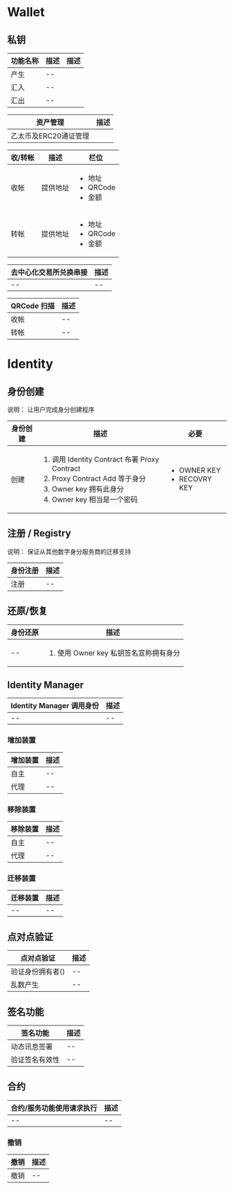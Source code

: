 # Wallet

## 私钥
功能名称  | 描述  | 描述
------------- | ------------- | -------------
产生  | -- | 
汇入  | -- |
汇出  | -- |

资产管理  | 描述
------------- | -------------
乙太币及ERC20通证管理  | 

收/转帐  | 描述 | 栏位
------------- | ------------- | -------------
收帐  | 提供地址 | <ul><li>地址</li><li>QRCode</li><li>金额</li></ul>
转帐  | 提供地址 | <ul><li>地址</li><li>QRCode</li><li>金额</li></ul>

去中心化交易所兑换串接  | 描述
------------- | -------------
--  | --

QRCode 扫描  | 描述
------------- | -------------
收帐  | --
转帐  | --

# Identity

## 身份创建
说明：
让用户完成身分创建程序

身份创建  | 描述  | 必要
------------- | ------------- | -------------
创建  | <ol><li>调用 Identity Contract 布署 Proxy Contract</li><li>Proxy Contract Add 等于身分</li><li>Owner key 拥有此身分</li><li>Owner key 相当是一个密码</li> | <ul><li>OWNER KEY</li><li>RECOVRY KEY</li></ul>

## 注册 / Registry
说明：
保证从其他数字身分服务商的迁移支持

身份注册  | 描述
------------- | -------------
注册  | --


## 还原/恢复
身份还原  | 描述
------------- | -------------
--  | <ol><li>使用 Owner key 私钥签名宣称拥有身分</li></ol>


## Identity Manager

Identity Manager 调用身份  | 描述
------------- | -------------
--  | --

### 增加装置

增加装置  | 描述
------------- | -------------
自主  | --
代理  | --

### 移除装置

移除装置  | 描述
------------- | -------------
自主  | --
代理  | --

### 迁移装置

迁移装置 | 描述
------------- | -------------
--  | --

## 点对点验证

点对点验证  | 描述
------------- | -------------
验证身份拥有者() | --
乱数产生 | --

## 签名功能

签名功能  | 描述
------------- | -------------
动态讯息签署 | --
验证签名有效性 | --

## 合约
合约/服务功能使用请求执行  | 描述
------------- | -------------
--  | --

### 撤销
撤销  | 描述
------------- | -------------
撤销  | --

